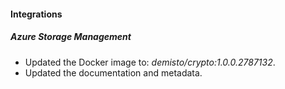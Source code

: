 
#### Integrations

##### Azure Storage Management
- Updated the Docker image to: *demisto/crypto:1.0.0.2787132*.
- Updated the documentation and metadata. 

